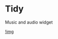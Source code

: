 # Tidy
Music and audio widget

[!img](https://github.com/Feincraft/Tidy/blob/main/YSFFlmKE3K.gif?raw=true)
